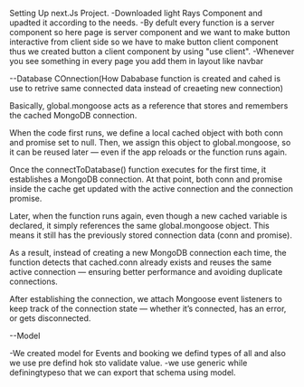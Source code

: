 Setting Up next.Js Project.
-Downloaded light Rays Component and upadted it according to the needs.
-By defult every function is a server component so here page is server component and we want to make button interactive from client side so we have to make button client component thus we created button a client component by using "use client".
-Whenever you see something in every page you add them in layout like navbar


--Database COnnection(How Dababase function is created and cahed is use to retrive same connected data instead of creaeting new connection)

Basically, global.mongoose acts as a reference that stores and remembers the cached MongoDB connection.

When the code first runs, we define a local cached object with both conn and promise set to null. Then, we assign this object to global.mongoose, so it can be reused later — even if the app reloads or the function runs again.

Once the connectToDatabase() function executes for the first time, it establishes a MongoDB connection. At that point, both conn and promise inside the cache get updated with the active connection and the connection promise.

Later, when the function runs again, even though a new cached variable is declared, it simply references the same global.mongoose object. This means it still has the previously stored connection data (conn and promise).

As a result, instead of creating a new MongoDB connection each time, the function detects that cached.conn already exists and reuses the same active connection — ensuring better performance and avoiding duplicate connections.

After establishing the connection, we attach Mongoose event listeners to keep track of the connection state — whether it’s connected, has an error, or gets disconnected.


--Model

-We created model for Events and booking we defind types of all and also we use pre defind hok sto validate value.
-we use generic while definingtypeso that we can export that schema using model.
